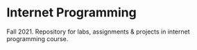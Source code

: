 # Internet Programming
Fall 2021. Repository for labs, assignments &amp; projects in internet programming course.
